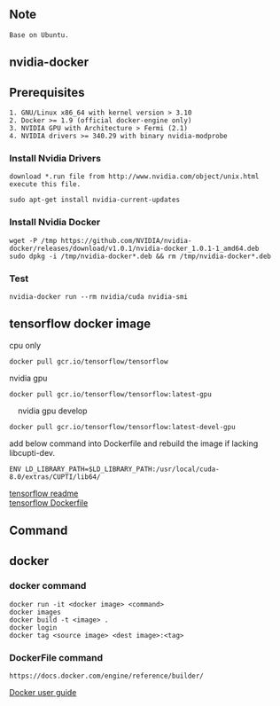 Note
------------------------
    Base on Ubuntu.


nvidia-docker
-------------------------
## Prerequisites
    1. GNU/Linux x86_64 with kernel version > 3.10
    2. Docker >= 1.9 (official docker-engine only)
    3. NVIDIA GPU with Architecture > Fermi (2.1)
    4. NVIDIA drivers >= 340.29 with binary nvidia-modprobe

### Install Nvidia Drivers
    download *.run file from http://www.nvidia.com/object/unix.html
    execute this file.

    sudo apt-get install nvidia-current-updates

### Install Nvidia Docker
    wget -P /tmp https://github.com/NVIDIA/nvidia-docker/releases/download/v1.0.1/nvidia-docker_1.0.1-1_amd64.deb
    sudo dpkg -i /tmp/nvidia-docker*.deb && rm /tmp/nvidia-docker*.deb

### Test
    nvidia-docker run --rm nvidia/cuda nvidia-smi

tensorflow docker image
----------------------------
cpu only

    docker pull gcr.io/tensorflow/tensorflow

nvidia gpu

    docker pull gcr.io/tensorflow/tensorflow:latest-gpu
    
nvidia gpu develop

    docker pull gcr.io/tensorflow/tensorflow:latest-devel-gpu

add below command into Dockerfile and rebuild the image if lacking libcupti-dev.

    ENV LD_LIBRARY_PATH=$LD_LIBRARY_PATH:/usr/local/cuda-8.0/extras/CUPTI/lib64/

[tensorflow readme](https://github.com/tensorflow/tensorflow/blob/master/tensorflow/tools/docker/README.md)</br>
[tensorflow Dockerfile](https://github.com/tensorflow/tensorflow/tree/master/tensorflow/tools/docker)

Command
-----------------------------

## docker
### docker command
    docker run -it <docker image> <command>
    docker images
    docker build -t <image> .
    docker login
    docker tag <source image> <dest image>:<tag>
    
### DockerFile command
    https://docs.docker.com/engine/reference/builder/
    
[Docker user guide](https://docs.docker.com/learn/)
